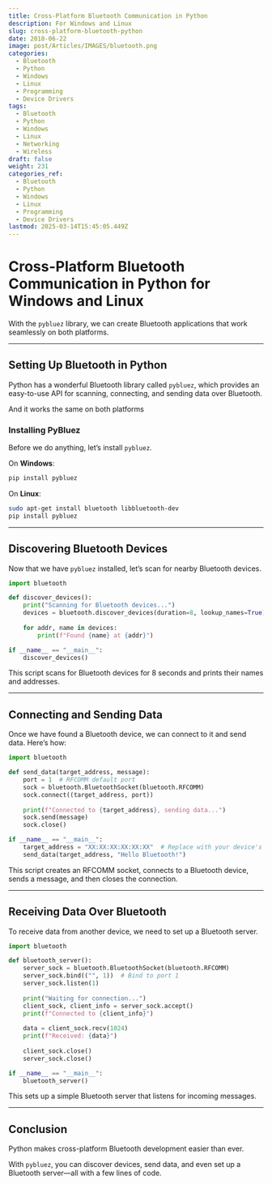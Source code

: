 ```yaml
---
title: Cross-Platform Bluetooth Communication in Python
description: For Windows and Linux
slug: cross-platform-bluetooth-python
date: 2018-06-22
image: post/Articles/IMAGES/bluetooth.png
categories:
  - Bluetooth
  - Python
  - Windows
  - Linux
  - Programming
  - Device Drivers
tags:
  - Bluetooth
  - Python
  - Windows
  - Linux
  - Networking
  - Wireless
draft: false
weight: 231
categories_ref:
  - Bluetooth
  - Python
  - Windows
  - Linux
  - Programming
  - Device Drivers
lastmod: 2025-03-14T15:45:05.449Z
---
```

# Cross-Platform Bluetooth Communication in Python for Windows and Linux

<!-- Bluetooth. The technology that makes wireless connections simple (when it works) and debugging painful (when it doesn’t).

In our previous article, we explored Bluetooth communication in C++ and C# for Windows. But what if you need a cross-platform solution that runs on both Windows and Linux?

Python to the rescue!  -->

With the `pybluez` library, we can create Bluetooth applications that work seamlessly on both platforms.

<!-- Let’s dive in. -->

***

## Setting Up Bluetooth in Python

Python has a wonderful Bluetooth library called `pybluez`, which provides an easy-to-use API for scanning, connecting, and sending data over Bluetooth.

And it works the same on both platforms

### Installing PyBluez

Before we do anything, let’s install `pybluez`.

On **Windows**:

```sh
pip install pybluez
```

On **Linux**:

```sh
sudo apt-get install bluetooth libbluetooth-dev
pip install pybluez
```

***

## Discovering Bluetooth Devices

Now that we have `pybluez` installed, let’s scan for nearby Bluetooth devices.

```python
import bluetooth

def discover_devices():
    print("Scanning for Bluetooth devices...")
    devices = bluetooth.discover_devices(duration=8, lookup_names=True)
    
    for addr, name in devices:
        print(f"Found {name} at {addr}")

if __name__ == "__main__":
    discover_devices()
```

This script scans for Bluetooth devices for 8 seconds and prints their names and addresses.

***

## Connecting and Sending Data

Once we have found a Bluetooth device, we can connect to it and send data. Here’s how:

```python
import bluetooth

def send_data(target_address, message):
    port = 1  # RFCOMM default port
    sock = bluetooth.BluetoothSocket(bluetooth.RFCOMM)
    sock.connect((target_address, port))
    
    print(f"Connected to {target_address}, sending data...")
    sock.send(message)
    sock.close()

if __name__ == "__main__":
    target_address = "XX:XX:XX:XX:XX:XX"  # Replace with your device's Bluetooth address
    send_data(target_address, "Hello Bluetooth!")
```

This script creates an RFCOMM socket, connects to a Bluetooth device, sends a message, and then closes the connection.

***

## Receiving Data Over Bluetooth

To receive data from another device, we need to set up a Bluetooth server.

```python
import bluetooth

def bluetooth_server():
    server_sock = bluetooth.BluetoothSocket(bluetooth.RFCOMM)
    server_sock.bind(("", 1))  # Bind to port 1
    server_sock.listen(1)
    
    print("Waiting for connection...")
    client_sock, client_info = server_sock.accept()
    print(f"Connected to {client_info}")
    
    data = client_sock.recv(1024)
    print(f"Received: {data}")
    
    client_sock.close()
    server_sock.close()

if __name__ == "__main__":
    bluetooth_server()
```

This sets up a simple Bluetooth server that listens for incoming messages.

***

## Conclusion

Python makes cross-platform Bluetooth development easier than ever.

With `pybluez`, you can discover devices, send data, and even set up a Bluetooth server—all with a few lines of code.

<!-- Windows or Linux, Python has you covered! -->

<!-- 
---

## Key Ideas

| Concept | Summary |
|---------|---------|
| Bluetooth in Python | Uses `pybluez` for cross-platform support. |
| Device Discovery | Scans for nearby Bluetooth devices. |
| Sending Data | Uses RFCOMM sockets to send data. |
| Receiving Data | Sets up a server to accept incoming connections. |
| Cross-Platform | Works on both Windows and Linux. |

---

## References

1. [PyBluez Documentation](https://github.com/pybluez/pybluez)
2. [Bluetooth Programming with Python](https://people.csail.mit.edu/albert/bluez-intro/)
3. [RFCOMM Protocol](https://en.wikipedia.org/wiki/RFCOMM)
 -->
